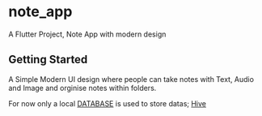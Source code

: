 # note_app

A Flutter Project, Note App with modern design

## Getting Started

 A Simple Modern UI design where people can take notes with Text, Audio and Image and orginise notes within folders.

For now only a local [DATABASE](https://pub.dev/packages/hive) is used to store datas; [Hive](https://pub.dev/packages/hive)

